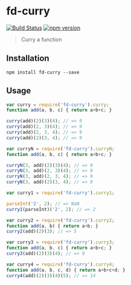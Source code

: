 # fd-curry

[![Build Status](https://travis-ci.org/fp-js/fd-curry.svg)](https://travis-ci.org/fp-js/fd-curry) [![npm version](https://badge.fury.io/js/fd-curry.svg)](http://badge.fury.io/js/fd-curry)
> Curry a function

## Installation

`npm install fd-curry --save`

## Usage

```js
var curry = require('fd-curry').curry;
function add(a, b, c) { return a+b+c; }

curry(add)(2)(3)(4); // => 9
curry(add)(2, 3)(4); // => 9
curry(add)(2, 3, 4); // => 9
curry(add)(2)(3, 4); // => 9

var curryN = require('fd-curry').curryN;
function add(a, b, c) { return a+b+c; }

curryN(3, add)(2)(3)(4); // => 9
curryN(3, add)(2, 3)(4); // => 9
curryN(3, add)(2, 3, 4); // => 9
curryN(3, add)(2)(3, 4); // => 9

var curry1 = require('fd-curry').curry1;

parseInt('2', 2); // => NaN
curry1(parseInt)('2', 2); // => 2

var curry2 = require('fd-curry').curry2;
function add(a, b) { return a+b; }
curry2(add)(2)(3); // => 5

var curry3 = require('fd-curry').curry3;
function add(a, b, c) { return a+b+c; }
curry3(add)(2)(3)(4); // => 9

var curry4 = require('fd-curry').curry4;
function add(a, b, c, d) { return a+b+c+d; }
curry4(add)(2)(3)(4)(5); // => 14
```
